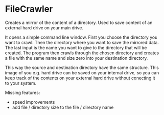 FileCrawler
===========

Creates a mirror of the content of a directory. 
Used to save content of an external hard drive on your main drive.

It opens a simple command line window.
First you choose the directory you want to crawl.
Then the directory where you want to save the mirrored data.
The last input is the name you want to give to the directory that will be created.
The program then crawls through the chosen directory and creates a file 
with the same name and size zero into your destination directory.

This way the source and destination directory have the same structure.
This image of you e.g. hard drive can be saved on your internal drive,
so you can keep track of the contents on your external hard drive without conecting
it to your system.

Missing features:
- speed improvements
- add file / directory size to the file / directory name
